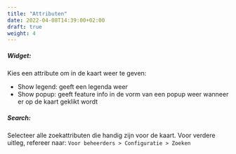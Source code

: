 ```yaml
---
title: "Attributen"
date: 2022-04-08T14:39:00+02:00
draft: true
weight: 4
---
```


##### Widget:
Kies een attribute om in de kaart weer te geven:
- Show legend: geeft een legenda weer
- Show popup: geeft feature info in de vorm van een popup weer wanneer er op de kaart geklikt wordt

##### Search:  
Selecteer alle zoekattributen die handig zijn voor de kaart. Voor verdere uitleg, refereer naar: `Voor beheerders > Configuratie > Zoeken`